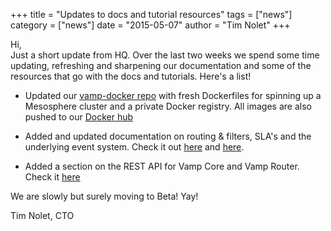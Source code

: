 +++
title = "Updates to docs and tutorial resources"
tags = ["news"]
category = ["news"]
date = "2015-05-07"
author = "Tim Nolet"
+++

Hi,  
Just a short update from HQ. Over the last two weeks we spend some time updating, refreshing and sharpening our documentation 
and some of the resources that go with the docs and tutorials. Here's a list!

- Updated our [vamp-docker repo](https://github.com/magneticio/vamp-docker/tree/master/dockerfiles) with fresh Dockerfiles
for spinning up a Mesosphere cluster and a private Docker registry. All images are also pushed to our [Docker hub](https://registry.hub.docker.com/repos/magneticio/)

- Added and updated documentation on routing & filters, SLA's and the underlying event system. Check it out [here](/documentation/reference/routings-and-filters/) and [here](/documentation/reference/sla-and-escalations/).

- Added a section on the REST API for Vamp Core and Vamp Router. Check it [here](/documentation/rest-api/common/)

We are slowly but surely moving to Beta! Yay!


Tim Nolet, CTO